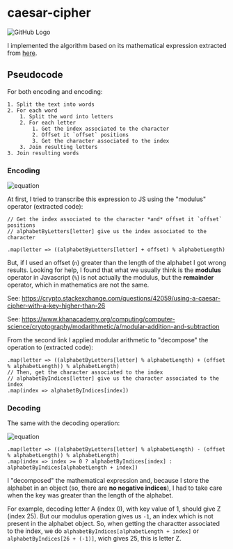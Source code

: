 # caesar-cipher
![GitHub Logo](https://upload.wikimedia.org/wikipedia/commons/thumb/2/2b/Caesar3.svg/1920px-Caesar3.svg.png)

I implemented the algorithm based on its mathematical expression extracted from [here](https://en.wikipedia.org/wiki/Caesar_cipher).

## Pseudocode
For both encoding and encoding:

```
1. Split the text into words
2. For each word
    1. Split the word into letters
    2. For each letter
        1. Get the index associated to the character
        2. Offset it `offset` positions
        3. Get the character associated to the index
    3. Join resulting letters
3. Join resulting words
```

### Encoding
![equation](https://latex.codecogs.com/svg.latex?{\displaystyle&space;E_{n}(x)=(x&plus;n)\mod&space;{26}.})

At first, I tried to transcribe this expression to JS using the "modulus" operator (extracted code):

```
// Get the index associated to the character *and* offset it `offset` positions
// alphabetByLetters[letter] give us the index associated to the character

.map(letter => ((alphabetByLetters[letter] + offset) % alphabetLength)
```
But, if I used an offset (`n`) greater than the length of the alphabet I got wrong results. Looking for help, I found that what we usually think is the **modulus** operator in Javascript (`%`) is not actually the modulus, but the **remainder** operator, which in mathematics are not the same.

See: https://crypto.stackexchange.com/questions/42059/using-a-caesar-cipher-with-a-key-higher-than-26

See: https://www.khanacademy.org/computing/computer-science/cryptography/modarithmetic/a/modular-addition-and-subtraction

From the second link I applied modular arithmetic to "decompose" the operation to (extracted code):

```
.map(letter => ((alphabetByLetters[letter] % alphabetLength) + (offset % alphabetLength)) % alphabetLength)
// Then, get the character associated to the index
// alphabetByIndices[letter] give us the character associated to the index
.map(index => alphabetByIndices[index])
```


### Decoding

The same with the decoding operation:

![equation](https://latex.codecogs.com/svg.latex?{\displaystyle&space;D_{n}(x)=(x-n)\mod&space;{26}.})

```
.map(letter => ((alphabetByLetters[letter] % alphabetLength) - (offset % alphabetLength)) % alphabetLength)
.map(index => index >= 0 ? alphabetByIndices[index] : alphabetByIndices[alphabetLength + index])
```

I "decomposed" the mathematical expression and, because I store the alphabet in an object (so, there are **no negative indices**), I had to take care when the key was greater than the length of the alphabet.

For example, decoding letter A (index 0), with key value of 1, should give Z (index 25). But our modulus operation gives us `-1`, an index which is not present in the alphabet object. So, when getting the charactter associated to the index, we do `alphabetByIndices[alphabetLength + index]` or `alphabetByIndices[26 + (-1)]`, wich gives 25, this is letter Z.
